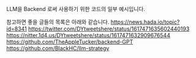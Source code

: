LLM을 Backend 로써 사용하기 위한 코드의 일부 예시입니다.

참고하면 좋을 글들의 목록은 아래와 같습니다.
https://news.hada.io/topic?id=8341
https://twitter.com/DYtweetshere/status/1617471635602440193
https://nitter.1d4.us/DYtweetshere/status/1617471632909676544
https://github.com/TheAppleTucker/backend-GPT
https://github.com/BlackHC/llm-strategy